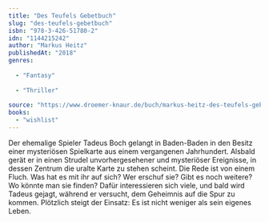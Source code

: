 ```yaml
---
title: "Des Teufels Gebetbuch"
slug: "des-teufels-gebetbuch"
isbn: "978-3-426-51780-2"
idn: "1144215242"
author: "Markus Heitz"
publishedAt: "2018"
genres:
  
  - "Fantasy"
    
  - "Thriller"
    
source: "https://www.droemer-knaur.de/buch/markus-heitz-des-teufels-gebetbuch-9783426517802"
books: 
  - "wishlist"
---
```

Der ehemalige Spieler Tadeus Boch gelangt in Baden-Baden in den Besitz einer 
mysteriösen Spielkarte aus einem vergangenen Jahrhundert. Alsbald gerät er in 
einen Strudel unvorhergesehener und mysteriöser Ereignisse, in dessen Zentrum 
die uralte Karte zu stehen scheint. Die Rede ist von einem Fluch. Was hat es 
mit ihr auf sich? Wer erschuf sie? Gibt es noch weitere? Wo könnte man sie 
finden? Dafür interessieren sich viele, und bald wird Tadeus gejagt, während 
er versucht, dem Geheimnis auf die Spur zu kommen. Plötzlich steigt der 
Einsatz: Es ist nicht weniger als sein eigenes Leben.